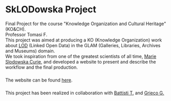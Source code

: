 # SkLODowska Project

Final Project for the course "Knowledge Organization and Cultural Heritage" (KO&CH). </br>Professor Tomasi F.</br>
This project was aimed at producing a KO (Knowledge Organization) work about [LOD](https://pro.europeana.eu/page/linked-open-data) (Linked Open Data) in the GLAM (Galleries, Libraries, Archives and Museums) domain.</br>
We took inspiration from one of the greatest scientists of all time, [Marie Slodowska Curie](https://www.nobelprize.org/prizes/physics/1903/marie-curie/biographical/), and developed a website to present and describe the workflow and the final production.
###
The website can be found [here](sklodowskaproject.github.io/).
###
This project has been realized in collaboration with [Battisti T.](https://github.com/tommasobattisti) and [Grieco G.](https://github.com/teragramgius)
